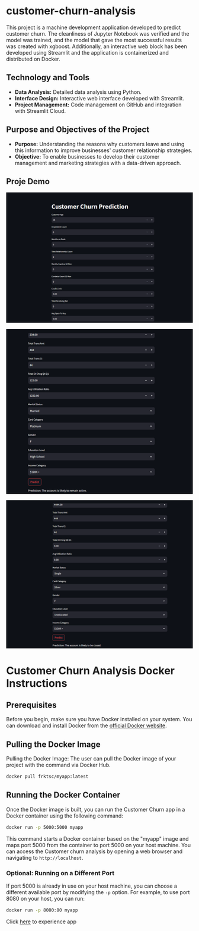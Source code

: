 # customer-churn-analysis
This project is a machine development application developed to predict customer churn. The cleanliness of Jupyter Notebook was verified and the model was trained, and the model that gave the most successful results was created with xgboost. Additionally, an interactive web block has been developed using Streamlit and the application is containerized and distributed on Docker.

## Technology and Tools

- **Data Analysis:** Detailed data analysis using Python.
- **Interface Design:** Interactive web interface developed with Streamlit.
- **Project Management:** Code management on GitHub and integration with Streamlit Cloud.

## Purpose and Objectives of the Project

- **Purpose:** Understanding the reasons why customers leave and using this information to improve businesses' customer relationship strategies.
- **Objective:** To enable businesses to develop their customer management and marketing strategies with a data-driven approach.

## Proje Demo

![projefoto](https://github.com/frktsc/customer-churn-analysis/blob/main/Screenshot%202024-01-19%20233916.png?raw=true)

![projefoto](https://github.com/frktsc/customer-churn-analysis/blob/main/Screenshot%202024-01-19%20221820.png?raw=true)

![projefoto](https://github.com/frktsc/customer-churn-analysis/blob/main/Screenshot%202024-01-19%20221646.png?raw=true)

# Customer Churn Analysis Docker Instructions

## Prerequisites

Before you begin, make sure you have Docker installed on your system. You can download and install Docker from the [official Docker website](https://www.docker.com/get-started).

## Pulling the Docker Image

Pulling the Docker Image: The user can pull the Docker image of your project with the  command via Docker Hub.

```bash
docker pull frktsc/myapp:latest
```

## Running the Docker Container

Once the Docker image is built, you can run the Customer Churn app in a Docker container using the following command:

```bash
docker run -p 5000:5000 myapp
```

This command starts a Docker container based on the "myapp" image and maps port 5000 from the container to port 5000 on your host machine. You can access the Customer churn analysis by opening a web browser and navigating to `http://localhost`.

### Optional: Running on a Different Port

If port 5000 is already in use on your host machine, you can choose a different available port by modifying the `-p` option. For example, to use port 8080 on your host, you can run:

```bash
docker run -p 8080:80 myapp
```

Click [here](https://churn-analysis-99.streamlit.app/) to experience app
